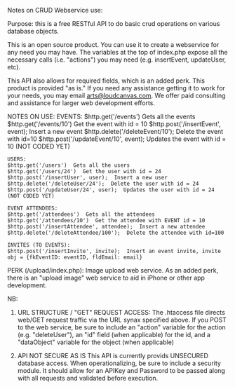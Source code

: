 Notes on CRUD Webservice use:

Purpose: this is a free RESTful API to do basic crud operations on various database objects. 

This is an open source product. You can use it to create a webservice for any need you may have. The variables at the top
of index.php expose all the necessary calls (i.e. "actions") you may need (e.g. insertEvent, updateUser, etc).

This API also allows for required fields, which is an added perk. This product is provided "as is." If you 
need any assistance getting it to work for your needs, you may email arts@loudcanvas.com. We offer paid consulting
and assistance for larger web development efforts. 

NOTES ON USE:
	EVENTS:
	$http.get('/events')  Gets all the events
	$http.get('/events/10')  Get the event with id = 10
	$http.post('/insertEvent', event);  Insert a new event
	$http.delete('/deleteEvent/10');  Delete the event with id=10
	$http.post('/updateEvent/10', event);  Updates the event with id = 10 (NOT CODED YET)

	USERS:
	$http.get('/users')  Gets all the users
	$http.get('/users/24')  Get the user with id = 24
	$http.post('/insertUser', user);  Insert a new user
	$http.delete('/deleteUser/24');  Delete the user with id = 24
	$http.post('/updateUser/24', user);  Updates the user with id = 24 (NOT CODED YET)

	EVENT ATTENDEES:
	$http.get('/attendees')  Gets all the attendees
	$http.get('/attendees/10')  Get the attendee with EVENT id = 10
	$http.post('/insertAttendee', attendee);  Insert a new attendee
	$http.delete('/deleteAttendee/100');  Delete the attendee with id=100

	INVITES (TO EVENTS):
	$http.post('/insertInvite', invite);  Insert an event invite, invite obj = {fkEventID: eventID, fldEmail: email}


PERK (/upload/index.php):
Image upload web service. As an added perk, there is an "upload image" web service to aid in iPhone or other app development.

NB:
1) URL STRUCTURE / "GET" REQUEST ACCESS:
   The .htaccess file directs web/GET request traffic via the URL synax specified above. If you POST to the web service, be 
   sure to include an "action" variable for the action (e.g. "deleteUser"), an "id" field (when applicable) for the id, and
   a "dataObject" variable for the object (when applicable)

2) API NOT SECURE AS IS
   This API is currently provids UNSECURED database access. When operationalizing, be sure to include a security module. It should
   allow for an APIKey and Password to be passed along with all requests and validated before execution. 
